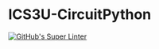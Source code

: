 # ICS3U-CircuitPython

[![GitHub's Super Linter](https://github.com/Joshua-Yeung-2/ICS3U-CircuitPython/workflows/GitHub's%20Super%20Linter/badge.svg)](https://github.com/Joshua-Yeung-2/ICS3U-CircuitPython/actions)
